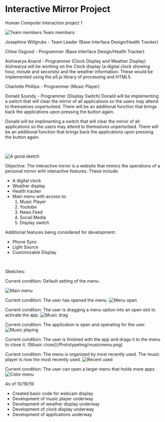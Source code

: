 # Interactive Mirror Project
Human Computer Interaction project 1

![Team members](p1.group12.png)
Team members:

Josephine Willgrubs - Team Leader (Base Interface Design/Health Tracker)

Chloe Osgood - Programmer (Base Interface Design/Health Tracker)

Aishwarya Anand - Programmer (Clock Display and Weather Display)
Aishwarya will be working on the Clock display (a digital clock showing hour, minute and seconds)  and the weather information. These would be implemented using the p5.js library of processing and HTML5.

Charlotte Phillips - Programmer (Music Player)

Donald Soundy - Programmer (Display Switch)
Donald will be implementing a switch that will clear the mirror of all applications so the users may attend to themselves unperturbed. 
There will be an additional function that brings back the applications upon pressing the button again.

Donald will be implimenting a switch that will clear the mirror of all applications so the users may attend to themselves unperturbed. 
There will be an additional function that brings back the applications upon pressing the button again.

<br>

![A good sketch](/PrototypeImg/maincolo.png)

Objective:
The interactive mirror is a website that mimics the operations of a personal mirror with interactive features. These include:

- A digital clock
- Weather display
- Health tracker
- Main menu with access to:
    1. Music Player
    2. Youtube
    3. News Feed
    4. Social Media
    5. Display switch
    
Additional features being considered for development:
- Phone Sync
- Light Source
- Customizable Display</p>

<br>

Sketches:

Current condition: Default setting of the menu.

![Main menu](/PrototypeImg/menuclose.png)

Current condition: The user has opened the menu.
![Menu open](/PrototypeImg/menuopen.png)

Current condition: The user is dragging a menu option into an open slot to activate the app.
![Music drag](/PrototypeImg/musicdrag.png)

Current condition: The application is open and operating for the user.
![Music playing](/PrototypeImg/musicopen.png)

Current condition: The user is finished with the app and drags it to the menu to close it.
![Music close]{/PrototypeImg/musicmenu.png)

Current condition: The menu is organized by most recently used. The music player is now the most recently used.
![Recent used](/PrototypeImg/mostrecentmusic.png)

Current condition: The user can open a larger menu that holds more apps
![Color menu](/PrototypeImg/largemenu.png)





As of 10/19/19:
 - Created basic code for webcam display
 - Development of music player underway
 - Development of weather display underway
 - Development of clock display underway
 - Development of applications underway

